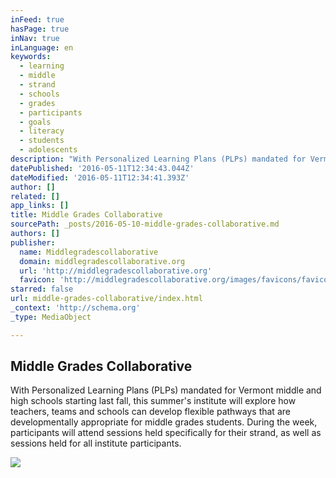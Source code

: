 ```yaml
---
inFeed: true
hasPage: true
inNav: true
inLanguage: en
keywords:
  - learning
  - middle
  - strand
  - schools
  - grades
  - participants
  - goals
  - literacy
  - students
  - adolescents
description: "With Personalized Learning Plans (PLPs) mandated for Vermont middle and high schools starting last fall, this summer's institute will explore how teachers, teams and schools can develop flexible pathways that are developmentally appropriate for middle grades students. During the week, participants will attend sessions held specifically for their strand, as well as sessions held for all institute participants."
datePublished: '2016-05-11T12:34:43.044Z'
dateModified: '2016-05-11T12:34:41.393Z'
author: []
related: []
app_links: []
title: Middle Grades Collaborative
sourcePath: _posts/2016-05-10-middle-grades-collaborative.md
authors: []
publisher:
  name: Middlegradescollaborative
  domain: middlegradescollaborative.org
  url: 'http://middlegradescollaborative.org'
  favicon: 'http://middlegradescollaborative.org/images/favicons/favicon.ico'
starred: false
url: middle-grades-collaborative/index.html
_context: 'http://schema.org'
_type: MediaObject

---
```

<article style=""><h1>Middle Grades Collaborative</h1><p>With Personalized Learning Plans (PLPs) mandated for Vermont middle and high schools starting last fall, this summer's institute will explore how teachers, teams and schools can develop flexible pathways that are developmentally appropriate for middle grades students. During the week, participants will attend sessions held specifically for their strand, as well as sessions held for all institute participants.</p><img src="http://middlegradescollaborative.org/images/MGI_FB4.png" /></article>